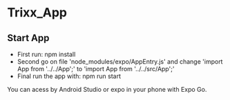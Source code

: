 # Trixx_App
## Start App

 - First run: npm install
 - Second go on file 'node_modules/expo/AppEntry.js' and change 'import App from '../../App';' to 'import App from '../../src/App';'
 - Final run the app with: npm run start

You can acess by Android Studio or expo in your phone with Expo Go.
